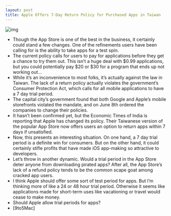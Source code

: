 ```yaml
---
layout: post
title: Apple Offers 7-Day Return Policy for Purchased Apps in Taiwan
---
```

![img](http://media.idownloadblog.com/wp-content/uploads/2011/05/Apps-on-Apps.png)
* Though the App Store is one of the best in the business, it certainly could stand a few changes. One of the refinements users have been calling for is the ability to take apps for a test spin.
* The current policy calls for users to pay for applications before they get a chance to try them out. This isn’t a huge deal with $0.99 applications, but you could potentially pay $20 or $30 for a program that ends up not working out…
* While it’s an inconvenience to most folks, it’s actually against the law in Taiwan. The lack of a return policy actually violates the government’s Consumer Protection Act, which calls for all mobile applications to have a 7 day trial period.
* The capital city’s government found that both Google and Apple’s mobile storefronts violated the mandate, and on June 8th ordered the companies to change their policies.
* It hasn’t been confirmed yet, but the Economic Times of India is reporting that Apple has changed its policy. Their Taiwanese version of the popular App Store now offers users an option to return apps within 7 days if unsatisfied.
* Now, this presents an interesting situation. On one hand, a 7 day trial period is a definite win for consumers. But on the other hand, it could certainly stifle profits that have made iOS app-making so attractive to developers.
* Let’s throw in another dynamic. Would a trial period in the App Store deter anyone from downloading pirated apps? After all, the App Store’s lack of a refund policy tends to be the common scape goat among cracked app users.
* I think Apple should offer some sort of test period for apps. But I’m thinking more of like a 24 or 48 hour trial period. Otherwise it seems like applications made for short-term uses like vacationing or travel would cease to make money.
* Should Apple allow trial periods for apps?
* [9to5Mac]

